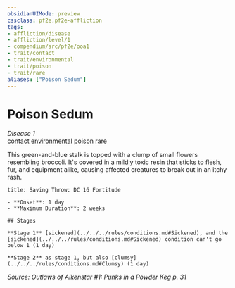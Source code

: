 ```yaml
---
obsidianUIMode: preview
cssclass: pf2e,pf2e-affliction
tags:
- affliction/disease
- affliction/level/1
- compendium/src/pf2e/ooa1
- trait/contact
- trait/environmental
- trait/poison
- trait/rare
aliases: ["Poison Sedum"]
---
```

# Poison Sedum
*Disease 1*  
[contact](../../../rules/traits/contact.md)  [environmental](../../../rules/traits/environmental.md)  [poison](../../../rules/traits/poison.md)  [rare](../../../rules/traits/rare.md)  

This green-and-blue stalk is topped with a clump of small flowers resembling broccoli. It's covered in a mildly toxic resin that sticks to flesh, fur, and equipment alike, causing affected creatures to break out in an itchy rash.

```ad-inline-affliction
title: Saving Throw: DC 16 Fortitude

- **Onset**: 1 day
- **Maximum Duration**: 2 weeks

## Stages

**Stage 1** [sickened](../../../rules/conditions.md#Sickened), and the [sickened](../../../rules/conditions.md#Sickened) condition can't go below 1 (1 day)

**Stage 2** as stage 1, but also [clumsy](../../../rules/conditions.md#Clumsy) (1 day)
```

*Source: Outlaws of Alkenstar #1: Punks in a Powder Keg p. 31*

